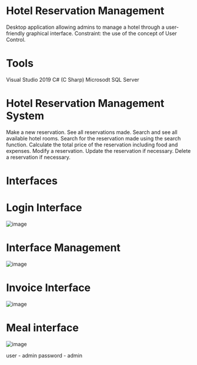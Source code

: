 # Hotel Reservation Management
Desktop application allowing admins to manage a hotel through a user-friendly graphical interface. Constraint: the use of the concept of User Control.

# Tools 
Visual Studio 2019
C# (C Sharp)
Microsodt SQL Server

# Hotel Reservation Management System
Make a new reservation.
See all reservations made.
Search and see all available hotel rooms.
Search for the reservation made using the search function.
Calculate the total price of the reservation including food and expenses.
Modify a reservation.
Update the reservation if necessary.
Delete a reservation if necessary.

# Interfaces 
# Login Interface 

![image](https://user-images.githubusercontent.com/67929106/173120285-dc73b421-8333-4c98-af4f-60d25e932dab.png)

# Interface Management
![image](https://user-images.githubusercontent.com/67929106/173120363-7590289e-c19b-4a7e-9ccd-a5c18c39c306.png)

# Invoice Interface
![image](https://user-images.githubusercontent.com/67929106/173120502-5dc768d7-4a9e-4fb8-9581-15cf2ac3767a.png)

# Meal interface
![image](https://user-images.githubusercontent.com/67929106/173120805-809d81b4-ad62-493a-b8e2-a8a77e89818a.png)


user - admin
password - admin
